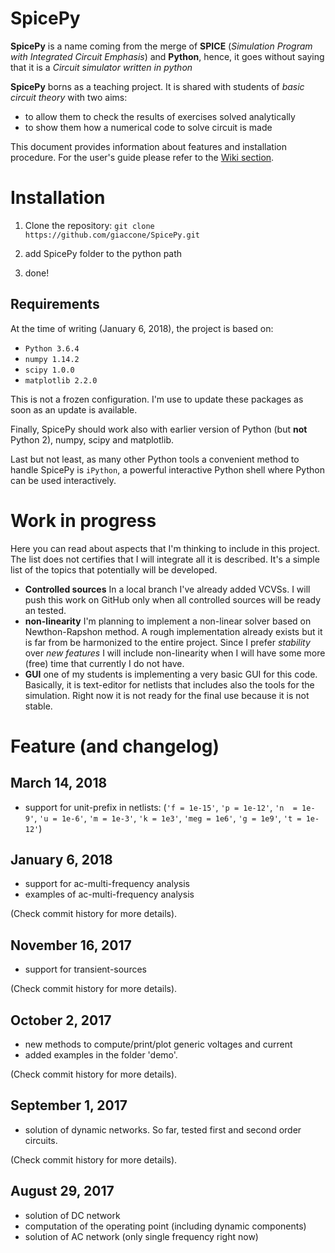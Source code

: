 # SpicePy
**SpicePy** is a name coming from the merge of **SPICE** (*Simulation Program with Integrated Circuit Emphasis*) and **Python**, hence, it goes without saying that it is a _Circuit simulator written in python_

**SpicePy** borns as a teaching project. It is shared with students of *basic circuit theory* with two aims:

* to allow them to check the results of exercises solved analytically
* to show them how a numerical code to solve circuit is made

This document provides information about features and installation procedure. For the user's guide please refer to the [Wiki section](https://github.com/giaccone/SpicePy/wiki).

# Installation

1. Clone the repository:
`git clone https://github.com/giaccone/SpicePy.git`

2. add SpicePy folder to the python path
3. done!

## Requirements
At the time of writing (January 6, 2018), the project is based on:

* `Python 3.6.4`
* `numpy 1.14.2`
* `scipy 1.0.0`
* `matplotlib 2.2.0`

This is not a frozen configuration. I'm use to update these packages as soon as an update is available.

Finally, SpicePy should work also with earlier version of Python (but **not** Python 2), numpy, scipy and matplotlib.

Last but not least, as many other Python tools a convenient method to handle SpicePy is `iPython`, a powerful interactive Python shell where Python can be used interactively.

# Work in progress

Here you can read about aspects that I'm thinking to include in this project. The list does not certifies that I will integrate all it is described. It's a simple list of the topics that potentially will be developed.

* **Controlled sources** In a local branch I've already added VCVSs. I will push this work on GitHub only when all controlled sources will be ready an tested.
* **non-linearity** I'm planning to implement a non-linear solver based on Newthon-Rapshon method. A rough implementation already exists but it is far from be harmonized to the entire project. Since I prefer *stability* over *new features* I will include non-linearity when I will have some more (free) time that currently I do not have.
* **GUI** one of my students is implementing a very basic GUI for this code. Basically, it is text-editor for netlists that includes also the tools for the simulation. Right now it is not ready for the final use because it is not stable.

# Feature (and changelog)

## March 14, 2018

* support for unit-prefix in netlists: (`'f = 1e-15'`, `'p = 1e-12'`, `'n  = 1e-9'`, `'u = 1e-6'`, `'m = 1e-3'`, `'k = 1e3'`, `'meg = 1e6'`, `'g = 1e9'`, `'t = 1e-12'`) 

## January 6, 2018

* support for ac-multi-frequency analysis
* examples of ac-multi-frequency analysis

(Check commit history for more details).

## November 16, 2017

* support for transient-sources

(Check commit history for more details).

## October 2, 2017

* new methods to compute/print/plot generic voltages and current
* added examples in the folder 'demo'.

(Check commit history for more details).

## September 1, 2017

* solution of dynamic networks. So far, tested first and second order circuits.

(Check commit history for more details).

## August 29, 2017

* solution of DC network
* computation of the operating point (including dynamic components)
* solution of AC network (only single frequency right now)




